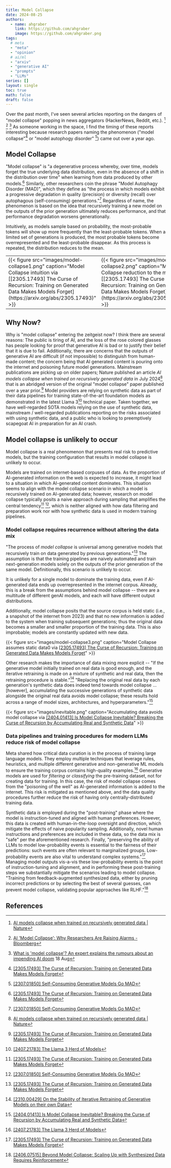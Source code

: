 ```yaml
---
title: Model Collapse
date: 2024-08-25
authors:
  - name: ahgraber
    link: https://github.com/ahgraber
    image: https://github.com/ahgraber.png
tags:
  # meta
  - "meta"
  - "opinion"
  # ai/ml
  - "arxiv"
  - "generative AI"
  - "prompts"
  - "LLMs"
series: []
layout: single
toc: true
math: false
draft: false
---
```


Over the past month, I've seen several articles reporting on the dangers of "model collapse" popping in news aggregators (HackerNews, Reddit, etc.). [^nature] [^bloomberg] [^conversation]
As someone working in the space, I find the timing of these reports interesting because research papers naming the phenomenon ("model collapse"[^recursion] or "model autophogy disorder" [^mad]) came out over a year ago.

## Model Collapse

"Model collapse" is "a degenerative process whereby, over time, models forget the true underlying data distribution, even in the absence of a shift in the distribution over time" when learning from data produced by other models.[^recursion]
Similarly, other researchers coin the phrase "Model Autophagy Disorder (MAD)", which they define as
"the process in which models exhibit a progressive degradation in quality (precision) or diversity (recall) over autophagous (self-consuming) generations."[^mad]
Regardless of name, the phenomenon is based on the idea that recursively training a new model on the outputs of the prior generation ultimately reduces performance, and that performance degradation worsens generationally.

Intuitively, as models sample based on probability, the most-probable tokens will show up more frequently than the least-probable tokens.
When a limited set of generations is produced, the most probable tokens become overrepresented and the least-probable disappear.
As this process is repeated, the distribution reduces to the mean.

<table>
<tr>
  <td style="width:50%">{{< figure
    src="images/model-collapse1.png"
    caption="Model Collapse intuition via [[2305.17493] The Curse of Recursion: Training on Generated Data Makes Models Forget](https://arxiv.org/abs/2305.17493)" >}}
  </td>
    <td style="width:50%">{{< figure
    src="images/model-collapse2.png"
    caption="Model Collapse reduction to the mean via [[2305.17493] The Curse of Recursion: Training on Generated Data Makes Models Forget](https://arxiv.org/abs/2305.17493)" >}}
  </td>
</tr>
</table>

## Why Now?

Why is "model collapse" entering the zeitgeist now? I think there are several reasons:
The public is tiring of AI, and the loss of the rose colored glasses has people looking for proof that generative AI is bad or to justify their belief that it is due to fail.
Additionally, there are concerns that the outputs of generative AI are difficult (if not impossible) to distinguish from human-made content;
the concern being that AI generated content is pouring onto the internet and poisoning future model generations.
Mainstream publications are picking up on older papers;
Nature published an article _AI models collapse when trained on recursively generated data_ in July 2024[^nature] that is an abridged version of the original "model collapse" paper published over a year prior.[^recursion]
Model providers are relying on synthetic data as part of their data pipelines for training state-of-the-art foundation models as demonstrated in the latest Llama 3[^llama3] technical paper.
Taken together, we have well-regarded SOTA models relying on the use of synthetic data, mainstream / well-regarded publications reporting on the risks associated with using synthetic data,
and a public who is looking to preemptively scapegoat AI in preparation for an AI crash.

## Model collapse is unlikely to occur

Model collapse is a real phenomenon that presents real risk to predictive models, but the training configuration that results in model collapse is unlikely to occur.

Models are trained on internet-based corpuses of data. As the proportion of AI-generated information on the web is expected to increase, it might lead to a situation in which AI-generated content dominates.
This situation seems to align with the model collapse scenario in which a model is recursively trained on AI-generated data; however,
research on model collapse typically posits a naive approach during sampling that amplifies the central tendency[^recursion] [^mad],
which is neither aligned with how data filtering and preparation work nor with how synthetic data is used in modern training pipelines.

### Model collapse requires recurrence without altering the data mix

"The process of _model collapse_ is universal among generative models that recursively train on data generated by previous generations."[^recursion]
The assumption is that the training pipelines are naively automated and train next-generation models solely on the outputs of the prior generation of the same model.
Definitionally, this scenario is unlikely to occur.

It is unlikely for a single model to dominate the training data, even if AI-generated data ends up overrepresented in the internet corpus.
Already, this is a break from the assumptions behind model collapse -- there are a multitude of different genAI models, and each will have different output distributions.

Additionally, model collapse posits that the source corpus is held static (i.e., a snapshot of the internet from 2023) and that no new information is added to the system when training subsequent generations;
thus the original data becomes a smaller and smaller proportion of the training data.
This is also improbable; models are constantly updated with new data.

{{< figure
  src="images/model-collapse3.png"
  caption="Model Collapse assumes static data0 via [[2305.17493] The Curse of Recursion: Training on Generated Data Makes Models Forget](https://arxiv.org/abs/2305.17493)" >}}

Other research makes the importance of data mixing more explicit --
"If the generative model initially trained on real data is good enough, and the iterative retraining is made on a mixture of synthetic and real data, then the retraining procedure is stable."[^stability]
"Replacing the original real data by each generation's synthetic data does indeed tend towards model collapse ... [however], accumulating the successive generations of synthetic data alongside the original real data avoids model collapse;
these results hold across a range of model sizes, architectures, and hyperparameters."[^inevitable]

{{< figure
  src="images/inevitable.png"
  caption="Accumulating data avoids model collapse via [[2404.01413] Is Model Collapse Inevitable? Breaking the Curse of Recursion by Accumulating Real and Synthetic Data](https://arxiv.org/abs/2404.01413)" >}}

### Data pipelines and training procedures for modern LLMs reduce risk of model collapse

Meta shared how critical data curation is in the process of training large language models.
They employ multiple techniques that leverage rules, heuristics, and multiple different generative and non-generative ML models to ensure the training corpus contains high-quality examples.[^llama3]
Generative models are used for _filtering_ or _classifying_ the pre-training dataset, not for creating data for training.
In this case, the risk of model collapse comes from the "poisoning of the well" as AI-generated information is added to the internet.
This risk is mitigated as mentioned above, and the data quality procedures further reduce the risk of having only centrally-distributed training data.

Synthetic data _is_ employed during the "post-training" phase where the model is instruction-tuned and aligned with human preferences.
However, this data is created with human-in-the-loop oversight and direction, which mitigate the effects of naive popularity sampling.
Additionally, novel human instructions and preferences are included in these data, so the data mix is "safe" per the aforementioned research.
Finally, "preserving the ability of LLMs to model low-probability events is essential to the fairness of their predictions: such events are often relevant to marginalized groups. Low-probability events are also vital to understand complex systems."[^recursion]
Managing model outputs vis-a-vis these low-probability events is the point of instruction-tuning and alignment, and in performing these post-training steps we substantially mitigate the scenarios leading to model collapse.
"Training from feedback-augmented synthesized data, either by pruning incorrect predictions or by selecting the best of several guesses, can prevent model collapse, validating popular approaches like RLHF."[^beyond]

## References

[^nature]: [AI models collapse when trained on recursively generated data | Nature](https://www.nature.com/articles/s41586-024-07566-y)
[^bloomberg]: [AI 'Model Collapse': Why Researchers Are Raising Alarms - Bloomberg](https://www.bloomberg.com/news/articles/2024-08-05/ai-model-collapse-why-researchers-are-raising-alarms)
[^conversation]: [What is 'model collapse'? An expert explains the rumours about an impending AI doom](https://theconversation.com/what-is-model-collapse-an-expert-explains-the-rumours-about-an-impending-ai-doom-236415) 18 Aug
[^recursion]: [[2305.17493] The Curse of Recursion: Training on Generated Data Makes Models Forget](https://arxiv.org/abs/2305.17493)
[^mad]: [[2307.01850] Self-Consuming Generative Models Go MAD](https://arxiv.org/abs/2307.01850)
[^llama3]: [[2407.21783] The Llama 3 Herd of Models](https://arxiv.org/abs/2407.21783)
[^stability]: [[2310.00429] On the Stability of Iterative Retraining of Generative Models on their own Data](https://arxiv.org/abs/2310.00429)
[^inevitable]: [[2404.01413] Is Model Collapse Inevitable? Breaking the Curse of Recursion by Accumulating Real and Synthetic Data](https://arxiv.org/abs/2404.01413)
[^beyond]: [[2406.07515] Beyond Model Collapse: Scaling Up with Synthesized Data Requires Reinforcement](https://arxiv.org/abs/2406.07515)
